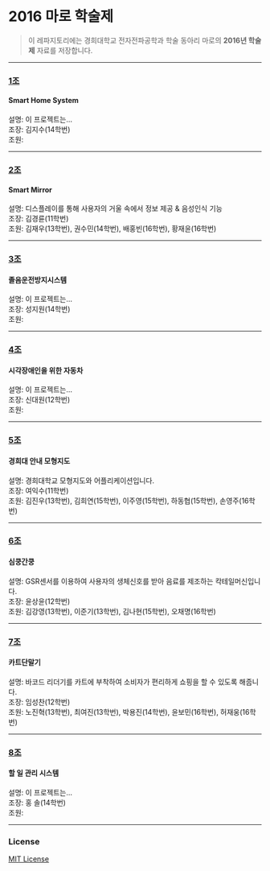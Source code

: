 # 2016 마로 학술제  

> 이 레파지토리에는 경희대학교 전자전파공학과 학술 동아리 마로의 **2016년 학술제** 자료를 저장합니다.  

***

### [1조](https://github.com/KHU-MARO/2016-academic-seminar/tree/master/Team1)  

#### Smart Home System  

설명: 이 프로젝트는...  
조장: 김지수(14학번)   
조원:  

***

### [2조](https://github.com/KHU-MARO/2016-academic-seminar/tree/master/Team2)  

#### Smart Mirror  

설명: 디스플레이를 통해 사용자의 거울 속에서 정보 제공 & 음성인식 기능  
조장: 김경륜(11학번)   
조원: 김재우(13학번), 권수민(14학번), 배홍빈(16학번), 황재윤(16학번)

***

### [3조](https://github.com/KHU-MARO/2016-academic-seminar/tree/master/Team3)  

#### 졸음운전방지시스템  

설명: 이 프로젝트는...  
조장: 성지원(14학번)   
조원:  

***

### [4조](https://github.com/KHU-MARO/2016-academic-seminar/tree/master/Team4)  

#### 시각장애인을 위한 자동차  

설명: 이 프로젝트는...  
조장: 신대원(12학번)   
조원:  

***

### [5조](https://github.com/KHU-MARO/2016-academic-seminar/tree/master/Team5)  

#### 경희대 안내 모형지도  

설명: 경희대학교 모형지도와 어플리케이션입니다.  
조장: 여익수(11학번)  
조원: 김진우(13학번), 김희연(15학번), 이주영(15학번), 하동협(15학번), 손영주(16학번)    

***

### [6조](https://github.com/KHU-MARO/2016-academic-seminar/tree/master/Team6)  

#### 심쿵간쿵  

설명: GSR센서를 이용하여 사용자의 생체신호를 받아 음료를 제조하는 칵테일머신입니다.  
조장: 윤상윤(12학번)  
조원: 김강영(13학번), 이준기(13학번), 김나현(15학번), 오채명(16학번)  

***

### [7조](https://github.com/KHU-MARO/2016-academic-seminar/tree/master/Team7)  

#### 카트단말기  

설명: 바코드 리더기를 카트에 부착하여 소비자가 편리하게 쇼핑을 할 수 있도록 해줍니다.  
조장: 임성찬(12학번)  
조원: 노진혁(13학번), 최여진(13학번), 박용진(14학번), 윤보민(16학번), 허재웅(16학번)  

***

### [8조](https://github.com/KHU-MARO/2016-academic-seminar/tree/master/Team8)  

#### 할 일 관리 시스템  

설명: 이 프로젝트는...  
조장: 홍 솔(14학번)   
조원:  

***

### License  

[MIT License](https://github.com/KHU-MARO/2016-academic-seminar/tree/master/LICENSE)

